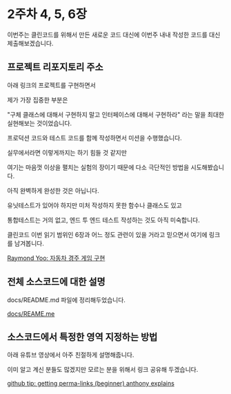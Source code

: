 # 2주차 4, 5, 6장

이번주는 클린코드를 위해서 만든 새로운 코드 대신에 이번주 내내 작성한 코드를 대신 제출해보겠습니다.

## 프로젝트 리포지토리 주소

아래 링크의 프로젝트를 구현하면서

제가 가장 집중한 부분은

"구체 클래스에 대해서 구현하지 말고 인터페이스에 대해서 구현하라" 라는 말을 최대한 실현해보는 것이었습니다.

프로덕션 코드와 테스트 코드를 함께 작성하면서 미션을 수행했습니다.

실무에서라면 이렇게까지는 하기 힘들 것 같지만

여기는 마음껏 이상을 펼치는 실험의 장이기 때문에 다소 극단적인 방법을 시도해봤습니다.

아직 완벽하게 완성한 것은 아닙니다.

유닛테스트가 있어야 하지만 미처 작성하지 못한 함수나 클래스도 있고

통합테스트는 거의 없고, 엔드 투 엔드 테스트 작성하는 것도 아직 미숙합니다.

클린코드 이번 읽기 범위인 6장과 어느 정도 관련이 있을 거라고 믿으면서 여기에 링크를 남겨봅니다.

[Raymond Yoo: 자동차 경주 게임 구현](https://github.com/OptimistLabyrinth/java-racingcar-precourse)

## 전체 소스코드에 대한 설명

docs/README.md 파일에 정리해두었습니다.

[docs/REAME.me](https://github.com/OptimistLabyrinth/java-racingcar-precourse/tree/master/docs)

## 소스코드에서 특정한 영역 지정하는 방법

아래 유튜브 영상에서 아주 친절하게 설명해줍니다.

이미 알고 계신 분들도 많겠지만 모르는 분을 위해서 링크 공유해 두겠습니다.

[github tip: getting perma-links (beginner) anthony explains](https://www.youtube.com/watch?v=5IDpsBccqLk)
